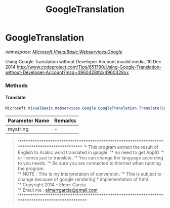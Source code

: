 ﻿---
title: GoogleTranslation
---

# GoogleTranslation
_namespace: [Microsoft.VisualBasic.Webservices.Google](N-Microsoft.VisualBasic.Webservices.Google.html)_

Using Google Translation without Developer Account
 invalid media, 10 Dec 2014
 http://www.codeproject.com/Tips/851790/Using-Google-Translation-without-Developer-Account?msg=4960428#xx4960428xx

### Methods

#### Translate
```csharp
Microsoft.VisualBasic.Webservices.Google.GoogleTranslation.Translate(System.String)
```


|Parameter Name|Remarks|
|--------------|-------|
|mystring|-|

> 
>  '**********************************************************************************************
>  '* This program extract the result of English to Arabic word translated in google, 
>  '* no need to get AppID '* or license just to translate. 
>  '* You can change the language according to you needs.
>  '* Be sure you are connected to internet when running the program                                       
>  '* NOTE : This is my interpretation of conversion. 
>  '* This is subject to change because of google rendering'* implementation of html       
>  '* Copyright 2014 - Elmer Garcia                                                                        
>  '* Email me : elmerrgarcia@gmail.com
>  '************************************************************************************************
>  




